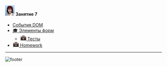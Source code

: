 [footer]: https://github.com/garevna/js-course/raw/master/images/a-level-ico.png?raw=true
[me30]: https://raw.githubusercontent.com/garevna/a-level-js-lessons/master/ico/myPhoto-30.png "Ⓒ Irina Fylyppova ( garevna ) 2019"
[hw-20]: https://raw.githubusercontent.com/garevna/a-level-js-lessons/master/ico/briefcase-20.png

#### ![me30] Занятие 7

* [События  DOM](../md/Event.md)
* [:mortar_board: Элементы форм](../md/forms.md)
    * [![hw-20] Тесты](https://garevna.github.io/js-quiz/#forms)
* [![hw-20] Homework](../md/hw-07.md)

_________________________________________________________________________

![footer]

